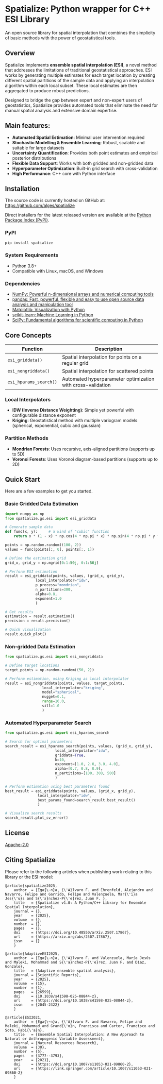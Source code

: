 # Spatialize: Python wrapper for C++ ESI Library 
An open source library for spatial interpolation that combines the simplicity of basic methods with the power of geostatistical tools.

## Overview
Spatialize implements **ensemble spatial interpolation (ESI)**, a novel method that addresses the limitations of traditional geostatistical approaches. ESI works by generating multiple estimates for each target location by creating different spatial partitions of the sample data and applying an interpolation algorithm within each local subset. These local estimates are then aggregated to produce robust predictions.

Designed to bridge the gap between expert and non-expert users of geostatistics, Spatialize provides automated tools that eliminate the need for manual spatial analysis and extensive domain expertise.

## Main features:
- **Automated Spatial Estimation**: Minimal user intervention required
- **Stochastic Modelling & Ensemble Learning**: Robust, scalable and suitable for large datasets
- **Uncertainty Quantification**: Provides both point estimates and empirical posterior distributions
- **Flexible Data Support**: Works with both gridded and non-gridded data
- **Hyperparameter Optimization**: Built-in grid search with cross-validation
- **High Performance**: C++ core with Python interface

## Installation
The source code is currently hosted on GitHub at:
https://github.com/alges/spatialize

Direct installers for the latest released version are available at the [Python
Package Index (PyPI)](https://pypi.org/project/spatialize).

### PyPI
```bash
pip install spatialize
```

### System Requirements
- Python 3.8+
- Compatible with Linux, macOS, and Windows

### Dependencies
- [NumPy: Powerful n-dimensional arrays and numerical computing tools](https://www.numpy.org)
- [pandas: Fast, powerful, flexible and easy to use open source data analysis and manipulation tool](https://pandas.pydata.org)
- [Matplotlib: Visualization with Python](https://matplotlib.org/)
- [scikit-learn: Machine Learning in Python](https://scikit-learn.org/)
- [SciPy: Fundamental algorithms for scientific computing in Python](https://scipy.org/)

## Core Concepts
| Function | Description |
|----------|-------------|
| `esi_griddata()` | Spatial interpolation for points on a regular grid |
| `esi_nongriddata()` | Spatial interpolation for scattered points |
| `esi_hparams_search()` | Automated hyperparameter optimization with cross-validation |

### Local Interpolators
- **IDW (Inverse Distance Weighting)**: Simple yet powerful with configurable distance exponent
- **Kriging**: Geostatistical method with multiple variogram models (spherical, exponential, cubic and gaussian)

### Partition Methods
- **Mondrian Forests**: Uses recursive, axis-aligned partitions (supports up to 5D)
- **Voronoi Forests**: Uses Voronoi diagram-based partitions (supports up to 2D)

## Quick Start
Here are a few examples to get you started.

### Basic Gridded Data Estimation
```python
import numpy as np
from spatialize.gs.esi import esi_griddata

# Generate sample data
def func(x, y):		# a kind of "cubic" function
    return x * (1 - x) * np.cos(4 * np.pi * x) * np.sin(4 * np.pi * y ** 2) ** 2

points = np.random.random((100, 2))
values = func(points[:, 0], points[:, 1])

# Define the estimation grid
grid_x, grid_y = np.mgrid[0:1:50j, 0:1:50j]

# Perform ESI estimation
result = esi_griddata(points, values, (grid_x, grid_y),
		      local_interpolator="idw",
		      p_process="mondrian",
		      n_partitions=300,
		      alpha=0.8,
		      exponent=1.0
		      )

# Get results
estimation = result.estimation()
precision = result.precision()

# Quick visualization
result.quick_plot()
```

### Non-gridded Data Estimation
```python
from spatialize.gs.esi import esi_nongriddata

# Define target locations
target_points = np.random.random((50, 2))

# Perform estimation, using Kriging as local interpolator
result = esi_nongriddata(points, values, target_points,
		         local_interpolator="kriging",
		         model="spherical",
		         nugget=0.1,
		         range=10.0,
		         sill=1.0
		         )
```

### Automated Hyperparameter Search
```python
from spatialize.gs.esi import esi_hparams_search

# Search for optimal parameters
search_result = esi_hparams_search(points, values, (grid_x, grid_y),
			           local_interpolator="idw",
			           griddata=True,
			           k=10,
			           exponent=[1.0, 2.0, 3.0, 4.0],
			           alpha=[0.7, 0.8, 0.9],
			           n_partitions=[100, 300, 500]
			           )

# Perform estimation using best parameters found
best_result = esi_griddata(points, values, (grid_x, grid_y),
			   local_interpolator="idw",
			   best_params_found=search_result.best_result()
			   )

# Visualize search results
search_result.plot_cv_error()
```

## License
[Apache-2.0](LICENSE)

## Citing Spatialize
Please refer to the following articles when publishing work relating to this library or the ESI model:

	@article{spatialize2025,
		author  = {Ega{\~n}a, {\'A}lvaro F. and Ehrenfeld, Alejandro and Navarro, Felipe and Garrido, Felipe and Valenzuela, Mar{\'i}a Jes{\'u}s and S{\'a}nchez-P{\'e}rez, Juan F. },
		title   = {Spatialize v1.0: A Python/C++ Library for Ensemble Spatial Interpolation},
		journal = {},
		year    = {2025},
		volume  = {},
		number  = {},
		pages   = {},
		doi     = {https://doi.org/10.48550/arXiv.2507.17867},
		url     = {https://arxiv.org/abs/2507.17867},
		issn    = {}
		}

	@article{AdaptiveESI2025,
		author  = {Ega{\~n}a, {\'A}lvaro F. and Valenzuela, María Jesús and Maleki, Mohammad and S{\'a}nchez-P{\'e}rez, Juan F. and Díaz, Gonzalo},
		title   = {Adaptive ensemble spatial analysis},
		journal = {Scientific Reports},
		year    = {2025},
		volume  = {15},
		number  = {1},
		pages   = {26599},
		doi     = {10.1038/s41598-025-08844-z},
		url     = {https://doi.org/10.1038/s41598-025-08844-z},
		issn    = {2045-2322}
		}

	@article{ESI2021,
		author  = {Ega{\~n}a, {\'A}lvaro F. and Navarro, Felipe and Maleki, Mohammad and Grand{\'o}n, Francisca and Carter, Francisco and Soto, Fabi{\'a}n},
		title   = {Ensemble Spatial Interpolation: A New Approach to Natural or Anthropogenic Variable Assessment},
		journal = {Natural Resources Research},
		volume  = {30},
		number  = {5},
		pages   = {3777--3793},
		year    = {2021},
		doi     = {https://doi.org/10.1007/s11053-021-09860-2},
		url     = {https://link.springer.com/article/10.1007/s11053-021-09860-2}
		}
